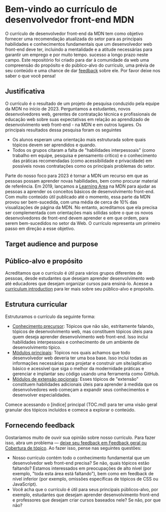 # Bem-vindo ao currículo de desenvolvedor front-end MDN

O currículo de desenvolvedor front-end da MDN tem como objetivo fornecer uma recomendação atualizada do setor para as principais habilidades e conhecimentos fundamentais que um desenvolvedor web front-end deve ter, incluindo a mentalidade e a atitude necessárias para garantir um emprego e por muito tempo. sucesso a longo prazo neste campo. Este repositório foi criado para dar à comunidade da web uma compreensão do propósito e do público-alvo do currículo, uma prévia de seu conteúdo e uma chance de dar [feedback](#providing-feedback) sobre ele. Por favor deixe nos saber o que você pensa!

## Justificativa

O currículo é o resultado de um projeto de pesquisa conduzido pela equipe da MDN no início de 2023. Perguntamos a estudantes, novos desenvolvedores web, gerentes de contratação técnica e profissionais de educação web sobre suas expectativas em relação ao aprendizado de desenvolvimento web front-end - na MDN e em outros lugares. Os principais resultados dessa pesquisa foram os seguintes

- Os alunos esperam uma orientação mais estruturada sobre quais tópicos devem ser aprendidos e quando.
- Todos os grupos citaram a falta de "habilidades interpessoais" (como trabalho em equipe, pesquisa e pensamento crítico) e o conhecimento das práticas recomendadas (como acessibilidade e privacidade) em possíveis novas contratações como os principais problemas do setor.

Parte do nosso foco para 2023 é tornar a MDN um recurso em que as pessoas possam aprender novas habilidades, bem como procurar material de referência. Em 2019, lançamos a [Learning Area](https://developer.mozilla.org/en-US/docs/Learn) na MDN para ajudar as pessoas a aprender os conceitos básicos de desenvolvimento front-end. Com muito conteúdo útil publicado até o momento, essa parte da MDN provou ser bem-sucedida, com uma média de cerca de 10% das visualizações de página da MDN. No entanto, acreditamos que ela precisa ser complementada com orientações mais sólidas sobre o que os novos desenvolvedores de front-end devem aprender e em que ordem, para serem bem-sucedidos no setor da Web. O currículo representa um primeiro passo em direção a esse objetivo.

## Target audience and purpose

## Público-alvo e propósito

Acreditamos que o currículo é útil para vários grupos diferentes de pessoas, desde estudantes que desejam aprender desenvolvimento web até educadores que desejam organizar cursos para ensiná-lo. Acesse a [curriculum introduction](/curriculum) para ler mais sobre seu público-alvo e propósito.

## Estrutura curricular

Estruturamos o currículo da seguinte forma:

- [Conhecimento precursor](/curriculum/1-precursor): Tópicos que não são, estritamente falando, tópicos de desenvolvimento web, mas constituem tópicos úteis para quem deseja aprender desenvolvimento web front-end. Isso inclui habilidades interpessoais e conhecimento de um ambiente de desenvolvimento típico.
- [Módulos principais](/curriculum/2-core): Tópicos nos quais achamos que todo desenvolvedor web deveria ter uma boa base. Isso inclui todas as informações necessárias para projetar e construir um site/aplicativo básico e acessível que siga o melhor da modernidade práticas e gerenciar e implantar seu código usando uma ferramenta como GitHub.
- [Módulos de extensão opcionais](/curriculum/3-extensions): Esses tópicos de "extensão" constituem habilidades adicionais úteis para aprender à medida que os desenvolvedores web começam a expandir seus conhecimentos e desenvolver especialidades.

Comece acessando o [índice] principal (TOC.md) para ter uma visão geral granular dos tópicos incluídos e comece a explorar o conteúdo.


## Fornecendo feedback

Gostaríamos muito de ouvir sua opinião sobre nosso currículo. Para fazer isso, abra um problema — [deixe seu feedback em Feedback geral ou Cobertura de tópico](https://github.com/mdn/curriculum/issues/new/choose). Ao fazer isso, pense nas seguintes questões:

- Nosso currículo contém todo o conhecimento fundamental que um desenvolvedor web front-end precisa? Se não, quais tópicos estão faltando? Estamos interessados em preocupações de alto nível (por exemplo, "toda esta área está faltando"), bem como em feedback de nível inferior (por exemplo, omissões específicas de tópicos de CSS ou JavaScript).
- Você acha que o currículo é útil para seus principais públicos-alvo, por exemplo, estudantes que desejam aprender desenvolvimento front-end e professores que desejam criar cursos baseados nele? Se não, por que não?
